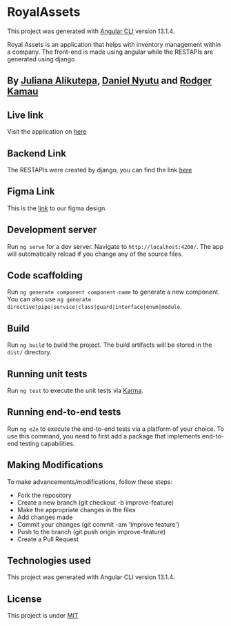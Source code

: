 # RoyalAssets

This project was generated with [Angular CLI](https://github.com/angular/angular-cli) version 13.1.4.

Royal Assets is an application that helps with inventory management within a company. The front-end is made using angular while the RESTAPIs are generated using django

## By [Juliana Alikutepa](https://github.com/Alikutepa), [Daniel Nyutu](https://github.com/Daniel6996-arch) and [Rodger Kamau](https://github.com/Mnubi)

## Live link
Visit the application on [here]()

## Backend Link
The RESTAPIs were created by django, you can find the link [here]()

## Figma Link
This is the [link](https://www.figma.com/file/kGx0xd3xyceVR3DtiSeYqQ/AIM?node-id=76%3A6) to our figma design.

## Development server

Run `ng serve` for a dev server. Navigate to `http://localhost:4200/`. The app will automatically reload if you change any of the source files.

## Code scaffolding

Run `ng generate component component-name` to generate a new component. You can also use `ng generate directive|pipe|service|class|guard|interface|enum|module`.

## Build

Run `ng build` to build the project. The build artifacts will be stored in the `dist/` directory.

## Running unit tests

Run `ng test` to execute the unit tests via [Karma](https://karma-runner.github.io).

## Running end-to-end tests

Run `ng e2e` to execute the end-to-end tests via a platform of your choice. To use this command, you need to first add a package that implements end-to-end testing capabilities.

## Making Modifications
To make advancements/modifications, follow these steps:

* Fork the repository
* Create a new branch (git checkout -b improve-feature)
* Make the appropriate changes in the files
* Add changes made
* Commit your changes (git commit -am 'Improve feature')
* Push to the branch (git push origin improve-feature)
* Create a Pull Request

## Technologies used
This project was generated with Angular CLI version 13.1.4. 

## License
This project is under [MIT](LICENSE)
